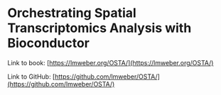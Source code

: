 # Orchestrating Spatial Transcriptomics Analysis with Bioconductor

Link to book: [https://lmweber.org/OSTA/](https://lmweber.org/OSTA/)

Link to GitHub: [https://github.com/lmweber/OSTA/](https://github.com/lmweber/OSTA/)
